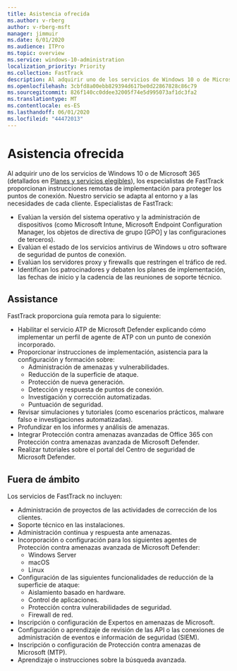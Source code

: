 ```yaml
---
title: Asistencia ofrecida
ms.author: v-rberg
author: v-rberg-msft
manager: jimmuir
ms.date: 6/01/2020
ms.audience: ITPro
ms.topic: overview
ms.service: windows-10-administration
localization_priority: Priority
ms.collection: FastTrack
description: Al adquirir uno de los servicios de Windows 10 o de Microsoft 365, los especialistas de FastTrack proporcionan instrucciones remotas de implementación para proteger los puntos de conexión. Nuestro servicio se adapta al entorno y a las necesidades de cada cliente.
ms.openlocfilehash: 3cbfd8a00ebb829394d617be0d22867828c86c79
ms.sourcegitcommit: 826f140cc0ddee32005f74e5d995073af1dc3fa2
ms.translationtype: MT
ms.contentlocale: es-ES
ms.lasthandoff: 06/01/2020
ms.locfileid: "44472013"
---
```

# <a name="assistance-offered"></a>Asistencia ofrecida  

Al adquirir uno de los servicios de Windows 10 o de Microsoft 365 (detallados en [Planes y servicios elegibles](M365-eligible-services-and-plans.md)), los especialistas de FastTrack proporcionan instrucciones remotas de implementación para proteger los puntos de conexión. Nuestro servicio se adapta al entorno y a las necesidades de cada cliente. Especialistas de FastTrack:
- Evalúan la versión del sistema operativo y la administración de dispositivos (como Microsoft Intune, Microsoft Endpoint Configuration Manager, los objetos de directiva de grupo [GPO] y las configuraciones de terceros).
- Evalúan el estado de los servicios antivirus de Windows u otro software de seguridad de puntos de conexión.
- Evalúan los servidores proxy y firewalls que restringen el tráfico de red.
- Identifican los patrocinadores y debaten los planes de implementación, las fechas de inicio y la cadencia de las reuniones de soporte técnico.

## <a name="assistance"></a>Assistance

FastTrack proporciona guía remota para lo siguiente:
- Habilitar el servicio ATP de Microsoft Defender explicando cómo implementar un perfil de agente de ATP con un punto de conexión incorporado.
- Proporcionar instrucciones de implementación, asistencia para la configuración y formación sobre:
    - Administración de amenazas y vulnerabilidades.
    - Reducción de la superficie de ataque.
    - Protección de nueva generación.
    - Detección y respuesta de puntos de conexión.
    - Investigación y corrección automatizadas.
    - Puntuación de seguridad.
- Revisar simulaciones y tutoriales (como escenarios prácticos, malware falso e investigaciones automatizadas).
- Profundizar en los informes y análisis de amenazas.
- Integrar Protección contra amenazas avanzadas de Office 365 con Protección contra amenazas avanzada de Microsoft Defender.
- Realizar tutoriales sobre el portal del Centro de seguridad de Microsoft Defender.

## <a name="out-of-scope"></a>Fuera de ámbito

Los servicios de FastTrack no incluyen:
- Administración de proyectos de las actividades de corrección de los clientes.
- Soporte técnico en las instalaciones.
- Administración continua y respuesta ante amenazas.
- Incorporación o configuración para los siguientes agentes de Protección contra amenazas avanzada de Microsoft Defender:
   - Windows Server
   - macOS
   - Linux
- Configuración de las siguientes funcionalidades de reducción de la superficie de ataque:
    - Aislamiento basado en hardware.
    - Control de aplicaciones.
    - Protección contra vulnerabilidades de seguridad.
    - Firewall de red.
- Inscripción o configuración de Expertos en amenazas de Microsoft.
- Configuración o aprendizaje de revisión de las API o las conexiones de administración de eventos e información de seguridad (SIEM).
- Inscripción o configuración de Protección contra amenazas de Microsoft (MTP).
- Aprendizaje o instrucciones sobre la búsqueda avanzada.
